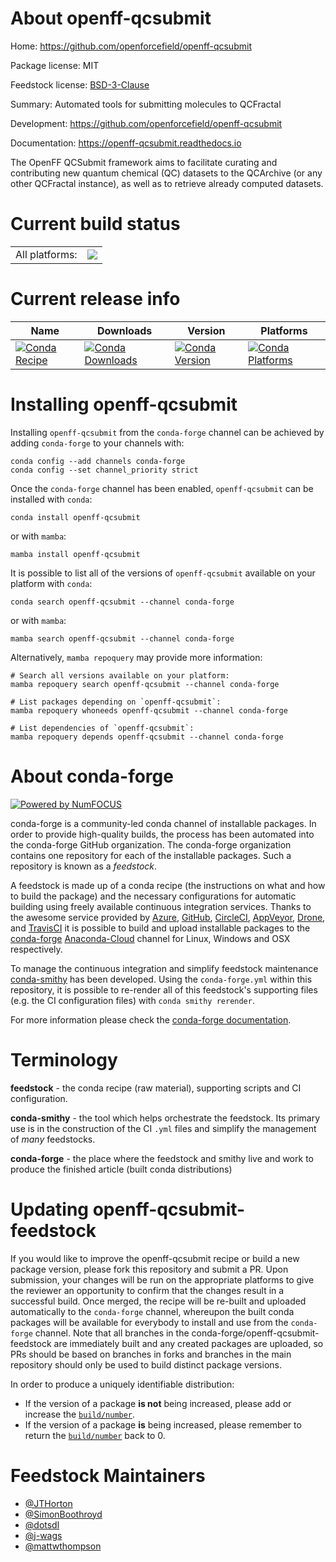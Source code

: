 About openff-qcsubmit
=====================

Home: https://github.com/openforcefield/openff-qcsubmit

Package license: MIT

Feedstock license: [BSD-3-Clause](https://github.com/conda-forge/openff-qcsubmit-feedstock/blob/main/LICENSE.txt)

Summary: Automated tools for submitting molecules to QCFractal

Development: https://github.com/openforcefield/openff-qcsubmit

Documentation: https://openff-qcsubmit.readthedocs.io

The OpenFF QCSubmit framework aims to facilitate curating and contributing
new quantum chemical (QC) datasets to the QCArchive (or any other QCFractal instance),
as well as to retrieve already computed datasets.


Current build status
====================


<table><tr><td>All platforms:</td>
    <td>
      <a href="https://dev.azure.com/conda-forge/feedstock-builds/_build/latest?definitionId=13282&branchName=main">
        <img src="https://dev.azure.com/conda-forge/feedstock-builds/_apis/build/status/openff-qcsubmit-feedstock?branchName=main">
      </a>
    </td>
  </tr>
</table>

Current release info
====================

| Name | Downloads | Version | Platforms |
| --- | --- | --- | --- |
| [![Conda Recipe](https://img.shields.io/badge/recipe-openff--qcsubmit-green.svg)](https://anaconda.org/conda-forge/openff-qcsubmit) | [![Conda Downloads](https://img.shields.io/conda/dn/conda-forge/openff-qcsubmit.svg)](https://anaconda.org/conda-forge/openff-qcsubmit) | [![Conda Version](https://img.shields.io/conda/vn/conda-forge/openff-qcsubmit.svg)](https://anaconda.org/conda-forge/openff-qcsubmit) | [![Conda Platforms](https://img.shields.io/conda/pn/conda-forge/openff-qcsubmit.svg)](https://anaconda.org/conda-forge/openff-qcsubmit) |

Installing openff-qcsubmit
==========================

Installing `openff-qcsubmit` from the `conda-forge` channel can be achieved by adding `conda-forge` to your channels with:

```
conda config --add channels conda-forge
conda config --set channel_priority strict
```

Once the `conda-forge` channel has been enabled, `openff-qcsubmit` can be installed with `conda`:

```
conda install openff-qcsubmit
```

or with `mamba`:

```
mamba install openff-qcsubmit
```

It is possible to list all of the versions of `openff-qcsubmit` available on your platform with `conda`:

```
conda search openff-qcsubmit --channel conda-forge
```

or with `mamba`:

```
mamba search openff-qcsubmit --channel conda-forge
```

Alternatively, `mamba repoquery` may provide more information:

```
# Search all versions available on your platform:
mamba repoquery search openff-qcsubmit --channel conda-forge

# List packages depending on `openff-qcsubmit`:
mamba repoquery whoneeds openff-qcsubmit --channel conda-forge

# List dependencies of `openff-qcsubmit`:
mamba repoquery depends openff-qcsubmit --channel conda-forge
```


About conda-forge
=================

[![Powered by
NumFOCUS](https://img.shields.io/badge/powered%20by-NumFOCUS-orange.svg?style=flat&colorA=E1523D&colorB=007D8A)](https://numfocus.org)

conda-forge is a community-led conda channel of installable packages.
In order to provide high-quality builds, the process has been automated into the
conda-forge GitHub organization. The conda-forge organization contains one repository
for each of the installable packages. Such a repository is known as a *feedstock*.

A feedstock is made up of a conda recipe (the instructions on what and how to build
the package) and the necessary configurations for automatic building using freely
available continuous integration services. Thanks to the awesome service provided by
[Azure](https://azure.microsoft.com/en-us/services/devops/), [GitHub](https://github.com/),
[CircleCI](https://circleci.com/), [AppVeyor](https://www.appveyor.com/),
[Drone](https://cloud.drone.io/welcome), and [TravisCI](https://travis-ci.com/)
it is possible to build and upload installable packages to the
[conda-forge](https://anaconda.org/conda-forge) [Anaconda-Cloud](https://anaconda.org/)
channel for Linux, Windows and OSX respectively.

To manage the continuous integration and simplify feedstock maintenance
[conda-smithy](https://github.com/conda-forge/conda-smithy) has been developed.
Using the ``conda-forge.yml`` within this repository, it is possible to re-render all of
this feedstock's supporting files (e.g. the CI configuration files) with ``conda smithy rerender``.

For more information please check the [conda-forge documentation](https://conda-forge.org/docs/).

Terminology
===========

**feedstock** - the conda recipe (raw material), supporting scripts and CI configuration.

**conda-smithy** - the tool which helps orchestrate the feedstock.
                   Its primary use is in the construction of the CI ``.yml`` files
                   and simplify the management of *many* feedstocks.

**conda-forge** - the place where the feedstock and smithy live and work to
                  produce the finished article (built conda distributions)


Updating openff-qcsubmit-feedstock
==================================

If you would like to improve the openff-qcsubmit recipe or build a new
package version, please fork this repository and submit a PR. Upon submission,
your changes will be run on the appropriate platforms to give the reviewer an
opportunity to confirm that the changes result in a successful build. Once
merged, the recipe will be re-built and uploaded automatically to the
`conda-forge` channel, whereupon the built conda packages will be available for
everybody to install and use from the `conda-forge` channel.
Note that all branches in the conda-forge/openff-qcsubmit-feedstock are
immediately built and any created packages are uploaded, so PRs should be based
on branches in forks and branches in the main repository should only be used to
build distinct package versions.

In order to produce a uniquely identifiable distribution:
 * If the version of a package **is not** being increased, please add or increase
   the [``build/number``](https://docs.conda.io/projects/conda-build/en/latest/resources/define-metadata.html#build-number-and-string).
 * If the version of a package **is** being increased, please remember to return
   the [``build/number``](https://docs.conda.io/projects/conda-build/en/latest/resources/define-metadata.html#build-number-and-string)
   back to 0.

Feedstock Maintainers
=====================

* [@JTHorton](https://github.com/JTHorton/)
* [@SimonBoothroyd](https://github.com/SimonBoothroyd/)
* [@dotsdl](https://github.com/dotsdl/)
* [@j-wags](https://github.com/j-wags/)
* [@mattwthompson](https://github.com/mattwthompson/)

